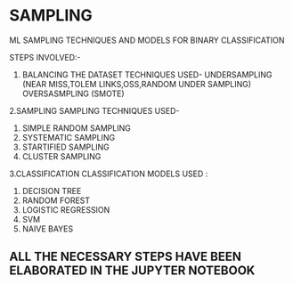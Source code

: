 # SAMPLING
ML SAMPLING TECHNIQUES AND MODELS FOR BINARY CLASSIFICATION

STEPS INVOLVED:-

1. BALANCING THE DATASET
    TECHNIQUES USED-
        UNDERSAMPLING (NEAR MISS,TOLEM LINKS,OSS,RANDOM UNDER SAMPLING)
        OVERSASMPLING (SMOTE)
        
2.SAMPLING
  SAMPLING TECHNIQUES USED-
  1. SIMPLE RANDOM SAMPLING
  2. SYSTEMATIC SAMPLING
  3. STARTIFIED SAMPLING
  4. CLUSTER SAMPLING
  
3.CLASSIFICATION 
  CLASSIFICATION MODELS USED :
  1. DECISION TREE
  2. RANDOM FOREST
  3. LOGISTIC REGRESSION
  4. SVM
  5. NAIVE BAYES

## ALL THE NECESSARY STEPS HAVE BEEN ELABORATED IN THE JUPYTER NOTEBOOK
